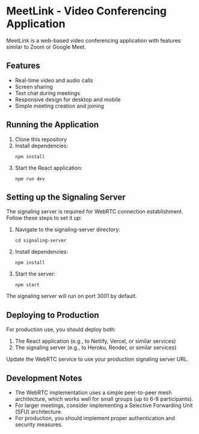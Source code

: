
# MeetLink - Video Conferencing Application

MeetLink is a web-based video conferencing application with features similar to Zoom or Google Meet.

## Features

- Real-time video and audio calls
- Screen sharing
- Text chat during meetings
- Responsive design for desktop and mobile
- Simple meeting creation and joining

## Running the Application

1. Clone this repository
2. Install dependencies:
   ```
   npm install
   ```
3. Start the React application:
   ```
   npm run dev
   ```

## Setting up the Signaling Server

The signaling server is required for WebRTC connection establishment. Follow these steps to set it up:

1. Navigate to the signaling-server directory:
   ```
   cd signaling-server
   ```

2. Install dependencies:
   ```
   npm install
   ```

3. Start the server:
   ```
   npm start
   ```

The signaling server will run on port 3001 by default.

## Deploying to Production

For production use, you should deploy both:

1. The React application (e.g., to Netlify, Vercel, or similar services)
2. The signaling server (e.g., to Heroku, Render, or similar services)

Update the WebRTC service to use your production signaling server URL.

## Development Notes

- The WebRTC implementation uses a simple peer-to-peer mesh architecture, which works well for small groups (up to 6-8 participants).
- For larger meetings, consider implementing a Selective Forwarding Unit (SFU) architecture.
- For production, you should implement proper authentication and security measures.
